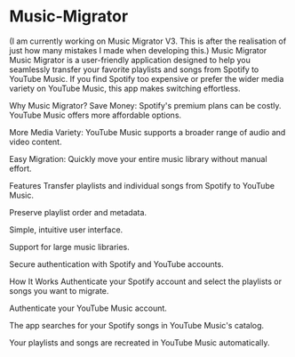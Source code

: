 # Music-Migrator 
(I am currently working on Music Migrator V3. This is after the realisation of just how many mistakes I made when developing this.)
Music Migrator
Music Migrator is a user-friendly application designed to help you seamlessly transfer your favorite playlists and songs from Spotify to YouTube Music. If you find Spotify too expensive or prefer the wider media variety on YouTube Music, this app makes switching effortless.

Why Music Migrator?
Save Money: Spotify's premium plans can be costly. YouTube Music offers more affordable options.

More Media Variety: YouTube Music supports a broader range of audio and video content.

Easy Migration: Quickly move your entire music library without manual effort.

Features
Transfer playlists and individual songs from Spotify to YouTube Music.

Preserve playlist order and metadata.

Simple, intuitive user interface.

Support for large music libraries.

Secure authentication with Spotify and YouTube accounts.

How It Works
Authenticate your Spotify account and select the playlists or songs you want to migrate.

Authenticate your YouTube Music account.

The app searches for your Spotify songs in YouTube Music's catalog.

Your playlists and songs are recreated in YouTube Music automatically.
